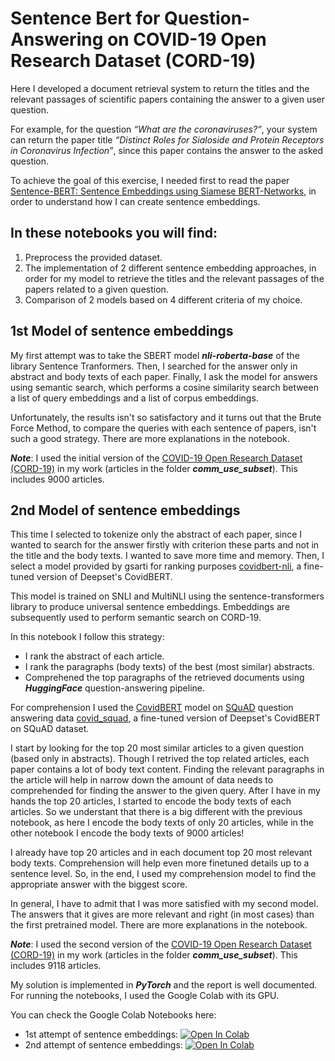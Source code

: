# Sentence Bert for Question-Answering on COVID-19 Open Research Dataset (CORD-19) 

Here I developed a document retrieval system to return the titles and the relevant passages of scientific papers containing the answer to a given user question. 

For example, for the question *“What are the coronaviruses?”*, your system can return the paper title *“Distinct Roles for Sialoside and Protein Receptors in Coronavirus Infection”*, since this paper contains the answer to the asked question.

To achieve the goal of this exercise, I needed first to read the paper [Sentence-BERT: Sentence Embeddings using Siamese BERT-Networks](https://arxiv.org/pdf/1908.10084.pdf), in order to understand how I can create sentence embeddings.

## In these notebooks you will find:
1.  Preprocess the provided dataset.
2.  The implementation of 2 different sentence embedding approaches, in order for my model to retrieve the titles and the relevant passages of the papers related to a given question. 
3.  Comparison of 2 models based on 4 different criteria of my choice.

## 1st Model of sentence embeddings
My first attempt was to take the SBERT model ***nli-roberta-base*** of the library Sentence Tranformers. Then, I searched for the answer only in abstract and body texts of each paper. Finally, I ask the model for answers using semantic search, which performs a cosine similarity search between a list of query embeddings and a list of corpus embeddings.

Unfortunately, the results isn't so satisfactory and it turns out that the Brute Force Method, to compare the queries with each sentence of papers, isn't such a good strategy. There are more explanations in the notebook.

***Note***: I used the initial version of the [COVID-19 Open Research Dataset (CORD-19)](https://ai2-semanticscholar-cord-19.s3-us-west-2.amazonaws.com/historical_releases.html) in my work (articles in the folder ***comm_use_subset***). This includes 9000 articles.


## 2nd Model of sentence embeddings
This time I selected to tokenize only the abstract of each paper, since I wanted to search for the answer firstly with criterion these parts and not in the title and the body texts. I wanted to save more time and memory. Then, I select a model provided by gsarti for ranking purposes [covidbert-nli](https://huggingface.co/gsarti/covidbert-nli), a fine-tuned version of Deepset's CovidBERT.

This model is trained on SNLI and MultiNLI using the sentence-transformers library to produce universal sentence embeddings. Embeddings are subsequently used to perform semantic search on CORD-19.

In this notebook I follow this strategy:

* I rank the abstract of each article.
* I rank the paragraphs (body texts) of the best (most similar) abstracts.
* Comprehened the top paragraphs of the retrieved documents using ***HuggingFace*** question-answering pipeline.

For comprehension I used the [CovidBERT](https://huggingface.co/deepset/covid_bert_base) model on [SQuAD](https://rajpurkar.github.io/SQuAD-explorer/) question answering data [covid_squad](https://huggingface.co/graviraja/covid_squad), a fine-tuned version of Deepset's CovidBERT on SQuAD dataset.


I start by looking for the top 20 most similar articles to a given question (based only in abstracts). Though I retrived the top related articles, each paper contains a lot of body text content. Finding the relevant paragraphs in the article will help in narrow down the amount of data needs to comprehended for finding the answer to the given query. After I have in my hands the top 20 articles, I started to encode the body texts of each articles. So we understant that there is a big different with the previous notebook, as here I encode the body texts of only 20 articles, while in the other notebook I encode the body texts of 9000 articles!

I already have top 20 articles and in each document top 20 most relevant body texts. Comprehension will help even more finetuned details up to a sentence level. So, in the end, I used my comprehension model to find the appropriate answer with the biggest score.

In general, I have to admit that I was more satisfied with my second model. The answers that it gives are more relevant and right (in most cases) than the first pretrained model. There are more explanations in the notebook. 

***Note***: I used the second version of the [COVID-19 Open Research Dataset (CORD-19)](https://ai2-semanticscholar-cord-19.s3-us-west-2.amazonaws.com/historical_releases.html) in my work (articles in the folder ***comm_use_subset***). This includes 9118 articles.

My solution is implemented in ***PyTorch*** and the report is well documented. For running the notebooks, I used the Google Colab with its GPU.




You can check the Google Colab Notebooks here:
  * 1st attempt of sentence embeddings: [![Open In Colab](https://colab.research.google.com/assets/colab-badge.svg)](https://colab.research.google.com/drive/1Ow2ahHKbExwB_UWLIXrz4M_xUU8WiASu)
  * 2nd attempt of sentence embeddings: [![Open In Colab](https://colab.research.google.com/assets/colab-badge.svg)](https://colab.research.google.com/drive/1owbUS0A0bHad45qHyMnnzl52bGdjwBWH)
